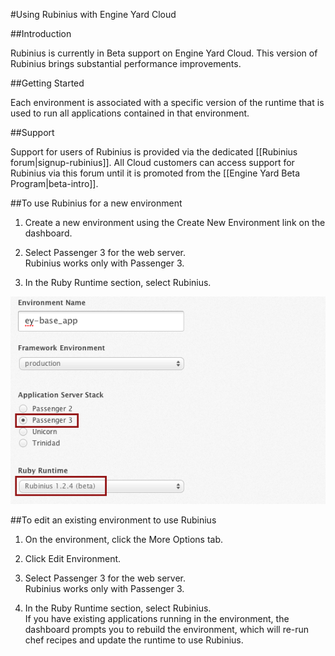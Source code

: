 #Using Rubinius with Engine Yard Cloud

##Introduction

Rubinius is currently in Beta support on Engine Yard Cloud. This version of Rubinius brings substantial performance improvements.

##Getting Started

Each environment is associated with a specific version of the runtime that is used to run all applications contained in that environment.

##Support

Support for users of Rubinius is provided via the dedicated [[Rubinius forum|signup-rubinius]]. All Cloud customers can access support for Rubinius via this forum until it is promoted from the [[Engine Yard Beta Program|beta-intro]].

##To use Rubinius for a new environment

1. Create a new environment using the Create New Environment link on the dashboard. 

2. Select Passenger 3 for the web server.  
    Rubinius works only with Passenger 3.
  
3. In the Ruby Runtime section, select Rubinius.  

![Figure 1](images/rubinius_environment.png)

##To edit an existing environment to use Rubinius

1. On the environment, click the More Options tab.  
2. Click Edit Environment.  
2. Select Passenger 3 for the web server.  
	Rubinius works only with Passenger 3.

3. In the Ruby Runtime section, select Rubinius.  
    If you have existing applications running in the environment, the dashboard prompts you to rebuild the environment, which will re-run chef recipes and update the runtime to use Rubinius.
